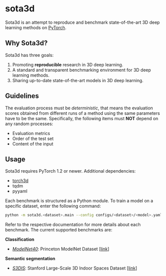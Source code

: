 sota3d
======

Sota3d is an attempt to reproduce and benchmark state-of-the-art 3D deep
learning methods on [PyTorch](https://pytorch.org/).

Why Sota3d?
-----------

Sota3d has three goals:
1. Promoting **reproducible** research in 3D deep learning.
2. A standard and transparent benchmarking environment for 3D deep learning
   methods.
3. Sharing up-to-date state-of-the-art models in 3D deep learning.

Guidelines
----------

The evaluation process must be *deterministic*, that means the evaluation
scores obtained from different runs of a method using the same parameters have
to be the same. Specifically, the following items must **NOT** depend on any
random processes:
- Evaluation metrics
- Order of the test set
- Content of the input

Usage
-----

Sota3d requires PyTorch 1.2 or newer. Additional dependencies:
- [torch3d](https://github.com/pqhieu/torch3d)
- tqdm
- pyyaml

Each benchmark is structured as a Python module. To train a model on a specific
dataset, enter the following command:

```bash
python -m sota3d.<dataset>.main --config configs/<dataset>/<model>.yaml
```

Refer to the respective documentation for more details about each benchmark.
The current supported benchmarks are:

**Classification**
- [*ModelNet40*](https://github.com/pqhieu/sota3d/tree/master/sota3d/modelnet40): Princeton ModelNet Dataset [[link](https://modelnet.cs.princeton.edu)]

**Semantic segmentation**
- [*S3DIS*](https://github.com/pqhieu/sota3d/tree/master/sota3d/s3dis): Stanford Large-Scale 3D Indoor Spaces Dataset [[link](http://buildingparser.stanford.edu/dataset.html)]
